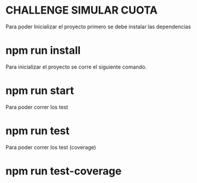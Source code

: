 # CHALLENGE SIMULAR CUOTA

Para poder Inicializar el proyecto primero se debe instalar las dependencias

# npm run install

Para inicializar el proyecto se corre el siguiente comando.

# npm run start

Para poder correr los test

# npm run test

Para poder correr los test (coverage)

# npm run test-coverage
